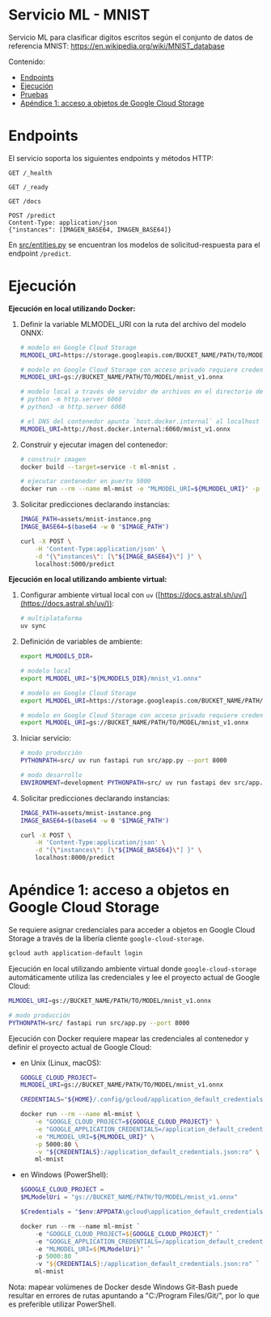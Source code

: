 # Servicio ML - MNIST

Servicio ML para clasificar digitos escritos según el conjunto de datos de referencia MNIST: https://en.wikipedia.org/wiki/MNIST_database

Contenido:
- [Endpoints](#endpoints)
- [Ejecución](#ejecución)
- [Pruebas](#pruebas)
- [Apéndice 1: acceso a objetos de Google Cloud Storage](#apéndice-1-acceso-a-objetos-en-google-cloud-storage)


# Endpoints

El servicio soporta los siguientes endpoints y métodos HTTP:
```
GET /_health

GET /_ready

GET /docs

POST /predict
Content-Type: application/json
{"instances": [IMAGEN_BASE64, IMAGEN_BASE64]}
```

En [src/entities.py](src/entities.py) se encuentran los modelos de solicitud-respuesta para el endpoint `/predict`.


# Ejecución

**Ejecución en local utilizando Docker:**

1. Definir la variable MLMODEL_URI con la ruta del archivo del modelo ONNX:
    ```sh
    # modelo en Google Cloud Storage
    MLMODEL_URI=https://storage.googleapis.com/BUCKET_NAME/PATH/TO/MODEL/mnist_v1.onnx

    # modelo en Google Cloud Storage con acceso privado requiere credenciales (ver apéndice 1)
    MLMODEL_URI=gs://BUCKET_NAME/PATH/TO/MODEL/mnist_v1.onnx
    
    # modelo local a través de servidor de archivos en el directorio de modelos
    # python -m http.server 6060
    # python3 -m http.server 6060

    # el DNS del contenedor apunta `host.docker.internal` al localhost del host de Docker
    MLMODEL_URI=http://host.docker.internal:6060/mnist_v1.onnx
    ```

2. Construir y ejecutar imagen del contenedor:
    ```sh
    # construir imagen
    docker build --target=service -t ml-mnist .

    # ejecutar contenedor en puerto 5000
    docker run --rm --name ml-mnist -e "MLMODEL_URI=${MLMODEL_URI}" -p 5000:80 ml-mnist
    ```

3. Solicitar predicciones declarando instancias:
    ```sh
    IMAGE_PATH=assets/mnist-instance.png
    IMAGE_BASE64=$(base64 -w 0 "$IMAGE_PATH")

    curl -X POST \
        -H 'Content-Type:application/json' \
        -d "{\"instances\": [\"${IMAGE_BASE64}\"] }" \
        localhost:5000/predict
    ```

**Ejecución en local utilizando ambiente virtual:**
1. Configurar ambiente virtual local con `uv` ([https://docs.astral.sh/uv/](https://docs.astral.sh/uv/)):
    ```sh
    # multiplataforma 
    uv sync
    ```

2. Definición de variables de ambiente:
    ```sh
    export MLMODELS_DIR=

    # modelo local
    export MLMODEL_URI="${MLMODELS_DIR}/mnist_v1.onnx"

    # modelo en Google Cloud Storage
    export MLMODEL_URI=https://storage.googleapis.com/BUCKET_NAME/PATH/TO/MODEL/mnist_v1.onnx

    # modelo en Google Cloud Storage con acceso privado requiere credenciales (ver apéndice 1)
    export MLMODEL_URI=gs://BUCKET_NAME/PATH/TO/MODEL/mnist_v1.onnx
    ```

3. Iniciar servicio:
    ```sh
    # modo producción
    PYTHONPATH=src/ uv run fastapi run src/app.py --port 8000

    # modo desarrollo
    ENVIRONMENT=development PYTHONPATH=src/ uv run fastapi dev src/app.py --port 8000
    ```

3. Solicitar predicciones declarando instancias:
    ```sh
    IMAGE_PATH=assets/mnist-instance.png
    IMAGE_BASE64=$(base64 -w 0 "$IMAGE_PATH")

    curl -X POST \
        -H 'Content-Type:application/json' \
        -d "{\"instances\": [\"${IMAGE_BASE64}\"] }" \
        localhost:8000/predict
    ```


# Apéndice 1: acceso a objetos en Google Cloud Storage

Se requiere asignar credenciales para acceder a objetos en Google Cloud Storage a través de la libería cliente `google-cloud-storage`.
```sh
gcloud auth application-default login
```

Ejecución en local utilizando ambiente virtual donde `google-cloud-storage` automáticamente utiliza las credenciales y lee el proyecto actual de Google Cloud:
```sh
MLMODEL_URI=gs://BUCKET_NAME/PATH/TO/MODEL/mnist_v1.onnx

# modo producción
PYTHONPATH=src/ fastapi run src/app.py --port 8000
```

Ejecución con Docker requiere mapear las credenciales al contenedor y definir el proyecto actual de Google Cloud:
- en Unix (Linux, macOS):
    ```sh
    GOOGLE_CLOUD_PROJECT=
    MLMODEL_URI=gs://BUCKET_NAME/PATH/TO/MODEL/mnist_v1.onnx

    CREDENTIALS="${HOME}/.config/gcloud/application_default_credentials.json"

    docker run --rm --name ml-mnist \
        -e "GOOGLE_CLOUD_PROJECT=${GOOGLE_CLOUD_PROJECT}" \
        -e "GOOGLE_APPLICATION_CREDENTIALS=/application_default_credentials.json" \
        -e "MLMODEL_URI=${MLMODEL_URI}" \
        -p 5000:80 \
        -v "${CREDENTIALS}:/application_default_credentials.json:ro" \
        ml-mnist
    ```

- en Windows (PowerShell):
    ```powershell
    $GOOGLE_CLOUD_PROJECT =
    $MLModelUri = "gs://BUCKET_NAME/PATH/TO/MODEL/mnist_v1.onnx"

    $Credentials = "$env:APPDATA\gcloud\application_default_credentials.json"
    
    docker run --rm --name ml-mnist `
        -e "GOOGLE_CLOUD_PROJECT=${GOOGLE_CLOUD_PROJECT}" `
        -e "GOOGLE_APPLICATION_CREDENTIALS=/application_default_credentials.json" `
        -e "MLMODEL_URI=${MLModelUri}" `
        -p 5000:80 `
        -v "${CREDENTIALS}:/application_default_credentials.json:ro" `
        ml-mnist
    ```

Nota: mapear volúmenes de Docker desde Windows Git-Bash puede resultar en errores de rutas apuntando a "C:/Program Files/Git/", por lo que es preferible utilizar PowerShell.
